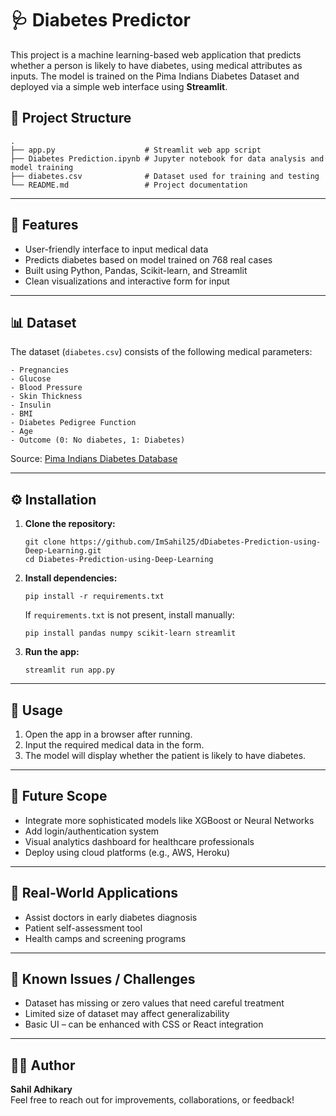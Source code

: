 # 🩺 Diabetes Predictor

This project is a machine learning-based web application that predicts whether a person is likely to have diabetes, using medical attributes as inputs. The model is trained on the Pima Indians Diabetes Dataset and deployed via a simple web interface using **Streamlit**.

## 📂 Project Structure

```
.
├── app.py                    # Streamlit web app script
├── Diabetes Prediction.ipynb # Jupyter notebook for data analysis and model training
├── diabetes.csv              # Dataset used for training and testing
└── README.md                 # Project documentation
```

---

## 🚀 Features

- User-friendly interface to input medical data
- Predicts diabetes based on model trained on 768 real cases
- Built using Python, Pandas, Scikit-learn, and Streamlit
- Clean visualizations and interactive form for input

---

## 📊 Dataset

The dataset (`diabetes.csv`) consists of the following medical parameters:

```
- Pregnancies
- Glucose
- Blood Pressure
- Skin Thickness
- Insulin
- BMI
- Diabetes Pedigree Function
- Age
- Outcome (0: No diabetes, 1: Diabetes)
```

Source: [Pima Indians Diabetes Database](https://www.kaggle.com/datasets/uciml/pima-indians-diabetes-database)

---

## ⚙️ Installation

1. **Clone the repository:**
   ```
   git clone https://github.com/ImSahil25/dDiabetes-Prediction-using-Deep-Learning.git
   cd Diabetes-Prediction-using-Deep-Learning
   ```

2. **Install dependencies:**
   ```
   pip install -r requirements.txt
   ```

   If `requirements.txt` is not present, install manually:
   ```
   pip install pandas numpy scikit-learn streamlit
   ```

3. **Run the app:**
   ```
   streamlit run app.py
   ```

---

## 📌 Usage

1. Open the app in a browser after running.
2. Input the required medical data in the form.
3. The model will display whether the patient is likely to have diabetes.

---

## 🔮 Future Scope

- Integrate more sophisticated models like XGBoost or Neural Networks
- Add login/authentication system
- Visual analytics dashboard for healthcare professionals
- Deploy using cloud platforms (e.g., AWS, Heroku)

---

## 🧩 Real-World Applications

- Assist doctors in early diabetes diagnosis
- Patient self-assessment tool
- Health camps and screening programs

---

## 🤔 Known Issues / Challenges

- Dataset has missing or zero values that need careful treatment
- Limited size of dataset may affect generalizability
- Basic UI – can be enhanced with CSS or React integration

---

## 👨‍💻 Author

**Sahil Adhikary**  
Feel free to reach out for improvements, collaborations, or feedback!
